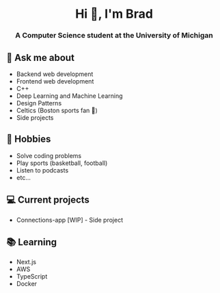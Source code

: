 <h1 align="center">Hi 👋, I'm Brad</h1>
<h3 align="center">A Computer Science student at the University of Michigan</h3>

## 💬 Ask me about
- Backend web development
- Frontend web development
- C++
- Deep Learning and Machine Learning
- Design Patterns
- Celtics (Boston sports fan 🏀)
- Side projects

## 📅 Hobbies
- Solve coding problems
- Play sports (basketball, football)
- Listen to podcasts
- etc...

## 💻 Current projects
- Connections-app [WIP] - Side project

## 📚 Learning
- Next.js
- AWS
- TypeScript
- Docker
